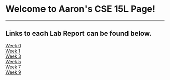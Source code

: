 # Welcome to Aaron's CSE 15L Page!
---
## Links to each Lab Report can be found below.
[Week 0](/Lab-0/lweek-0.md)  
[Week 1](/Lab%20Report%201/Week1.md)  
[Week 3](/Lab%20Report%202/labreport2.md)  
[Week 5](https://awixson96.github.io/cse15l-lab-reports/Lab-Report-3/week5.html)  
[Week 7]()  
[Week 9]()  
